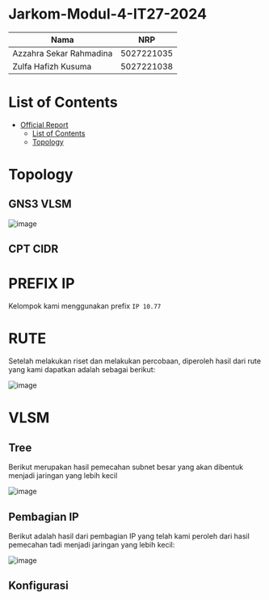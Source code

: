 # Jarkom-Modul-4-IT27-2024

| Nama | NRP |
| ---------------------- | ---------- |
| Azzahra Sekar Rahmadina | 5027221035 |
| Zulfa Hafizh Kusuma | 5027221038 |

# List of Contents
- [Official Report](#official-report)
  - [List of Contents](#list-of-contents)
  - [Topology](#topology)

# Topology

## GNS3 VLSM

![image](https://github.com/Zaar97/Jarkom-Modul-4-IT27-2024/assets/128958228/5b1a08a0-87e7-450f-a73b-7e9bd87a8b25)

## CPT CIDR

# PREFIX IP

Kelompok kami menggunakan prefix `IP 10.77`

# RUTE

Setelah melakukan riset dan melakukan percobaan, diperoleh hasil dari rute yang kami dapatkan adalah sebagai berikut: 

![image](https://github.com/Zaar97/Jarkom-Modul-4-IT27-2024/assets/128958228/ce61010e-bed5-416d-bf37-d9e2d9c3552d)

# VLSM

## Tree

Berikut merupakan hasil pemecahan subnet besar yang akan dibentuk menjadi jaringan yang lebih kecil

![image](https://github.com/Zaar97/Jarkom-Modul-4-IT27-2024/assets/128958228/ea0da3b6-dff1-4813-aa64-c74a926104e4)

## Pembagian IP

Berikut adalah hasil dari pembagian IP yang telah kami peroleh dari hasil pemecahan tadi menjadi jaringan yang lebih kecil: 

![image](https://github.com/Zaar97/Jarkom-Modul-4-IT27-2024/assets/128958228/e4d7613d-a384-45c5-a287-a97bda0c928f)

## Konfigurasi



